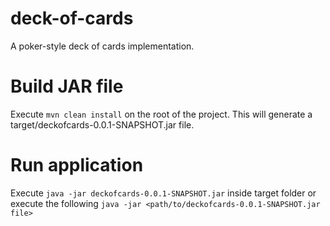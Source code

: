 # deck-of-cards

A poker-style deck of cards implementation.

# Build JAR file
Execute `mvn clean install` on the root of the project. This will generate a target/deckofcards-0.0.1-SNAPSHOT.jar file.

# Run application
Execute `java -jar deckofcards-0.0.1-SNAPSHOT.jar` inside target folder or execute the following `java -jar <path/to/deckofcards-0.0.1-SNAPSHOT.jar file>`